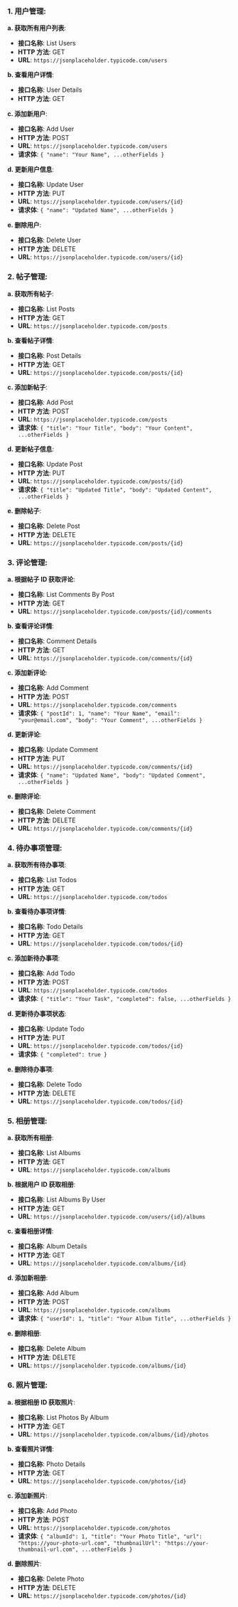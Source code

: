 ### 1. **用户管理**:

**a. 获取所有用户列表**:

- **接口名称**: List Users
- **HTTP 方法**: GET
- **URL**: `https://jsonplaceholder.typicode.com/users`

**b. 查看用户详情**:

- **接口名称**: User Details
- **HTTP 方法**: GET

**c. 添加新用户**:

- **接口名称**: Add User
- **HTTP 方法**: POST
- **URL**: `https://jsonplaceholder.typicode.com/users`
- **请求体**: `{ "name": "Your Name", ...otherFields }`

**d. 更新用户信息**:

- **接口名称**: Update User
- **HTTP 方法**: PUT
- **URL**: `https://jsonplaceholder.typicode.com/users/{id}`
- **请求体**: `{ "name": "Updated Name", ...otherFields }`

**e. 删除用户**:

- **接口名称**: Delete User
- **HTTP 方法**: DELETE
- **URL**: `https://jsonplaceholder.typicode.com/users/{id}`

### 2. **帖子管理**:

**a. 获取所有帖子**:

- **接口名称**: List Posts
- **HTTP 方法**: GET
- **URL**: `https://jsonplaceholder.typicode.com/posts`

**b. 查看帖子详情**:

- **接口名称**: Post Details
- **HTTP 方法**: GET
- **URL**: `https://jsonplaceholder.typicode.com/posts/{id}`

**c. 添加新帖子**:

- **接口名称**: Add Post
- **HTTP 方法**: POST
- **URL**: `https://jsonplaceholder.typicode.com/posts`
- **请求体**: `{ "title": "Your Title", "body": "Your Content", ...otherFields }`

**d. 更新帖子信息**:

- **接口名称**: Update Post
- **HTTP 方法**: PUT
- **URL**: `https://jsonplaceholder.typicode.com/posts/{id}`
- **请求体**: `{ "title": "Updated Title", "body": "Updated Content", ...otherFields }`

**e. 删除帖子**:

- **接口名称**: Delete Post
- **HTTP 方法**: DELETE
- **URL**: `https://jsonplaceholder.typicode.com/posts/{id}`

### 3. **评论管理**:

**a. 根据帖子 ID 获取评论**:

- **接口名称**: List Comments By Post
- **HTTP 方法**: GET
- **URL**: `https://jsonplaceholder.typicode.com/posts/{id}/comments`

**b. 查看评论详情**:

- **接口名称**: Comment Details
- **HTTP 方法**: GET
- **URL**: `https://jsonplaceholder.typicode.com/comments/{id}`

**c. 添加新评论**:

- **接口名称**: Add Comment
- **HTTP 方法**: POST
- **URL**: `https://jsonplaceholder.typicode.com/comments`
- **请求体**: `{ "postId": 1, "name": "Your Name", "email": "your@email.com", "body": "Your Comment", ...otherFields }`

**d. 更新评论**:

- **接口名称**: Update Comment
- **HTTP 方法**: PUT
- **URL**: `https://jsonplaceholder.typicode.com/comments/{id}`
- **请求体**: `{ "name": "Updated Name", "body": "Updated Comment", ...otherFields }`

**e. 删除评论**:

- **接口名称**: Delete Comment
- **HTTP 方法**: DELETE
- **URL**: `https://jsonplaceholder.typicode.com/comments/{id}`

### 4. **待办事项管理**:

**a. 获取所有待办事项**:

- **接口名称**: List Todos
- **HTTP 方法**: GET
- **URL**: `https://jsonplaceholder.typicode.com/todos`

**b. 查看待办事项详情**:

- **接口名称**: Todo Details
- **HTTP 方法**: GET
- **URL**: `https://jsonplaceholder.typicode.com/todos/{id}`

**c. 添加新待办事项**:

- **接口名称**: Add Todo
- **HTTP 方法**: POST
- **URL**: `https://jsonplaceholder.typicode.com/todos`
- **请求体**: `{ "title": "Your Task", "completed": false, ...otherFields }`

**d. 更新待办事项状态**:

- **接口名称**: Update Todo
- **HTTP 方法**: PUT
- **URL**: `https://jsonplaceholder.typicode.com/todos/{id}`
- **请求体**: `{ "completed": true }`

**e. 删除待办事项**:

- **接口名称**: Delete Todo
- **HTTP 方法**: DELETE
- **URL**: `https://jsonplaceholder.typicode.com/todos/{id}`

### 5. **相册管理**:

**a. 获取所有相册**:

- **接口名称**: List Albums
- **HTTP 方法**: GET
- **URL**: `https://jsonplaceholder.typicode.com/albums`

**b. 根据用户 ID 获取相册**:

- **接口名称**: List Albums By User
- **HTTP 方法**: GET
- **URL**: `https://jsonplaceholder.typicode.com/users/{id}/albums`

**c. 查看相册详情**:

- **接口名称**: Album Details
- **HTTP 方法**: GET
- **URL**: `https://jsonplaceholder.typicode.com/albums/{id}`

**d. 添加新相册**:

- **接口名称**: Add Album
- **HTTP 方法**: POST
- **URL**: `https://jsonplaceholder.typicode.com/albums`
- **请求体**: `{ "userId": 1, "title": "Your Album Title", ...otherFields }`

**e. 删除相册**:

- **接口名称**: Delete Album
- **HTTP 方法**: DELETE
- **URL**: `https://jsonplaceholder.typicode.com/albums/{id}`

### 6. **照片管理**:

**a. 根据相册 ID 获取照片**:

- **接口名称**: List Photos By Album
- **HTTP 方法**: GET
- **URL**: `https://jsonplaceholder.typicode.com/albums/{id}/photos`

**b. 查看照片详情**:

- **接口名称**: Photo Details
- **HTTP 方法**: GET
- **URL**: `https://jsonplaceholder.typicode.com/photos/{id}`

**c. 添加新照片**:

- **接口名称**: Add Photo
- **HTTP 方法**: POST
- **URL**: `https://jsonplaceholder.typicode.com/photos`
- **请求体**: `{ "albumId": 1, "title": "Your Photo Title", "url": "https://your-photo-url.com", "thumbnailUrl": "https://your-thumbnail-url.com", ...otherFields }`

**d. 删除照片**:

- **接口名称**: Delete Photo
- **HTTP 方法**: DELETE
- **URL**: `https://jsonplaceholder.typicode.com/photos/{id}`

